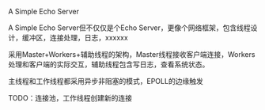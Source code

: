 A Simple Echo Server

A Simple Echo Server但不仅仅是个Echo Server，更像个网络框架，包含线程设计，缓冲区，连接处理，日志，xxxxxx

采用Master+Workers+辅助线程的架构，Master线程接收客户端连接，Workers处理和客户端的实际交互，辅助线程包含写日志，查看系统状态。

主线程和工作线程都采用异步非阻塞的模式，EPOLL的边缘触发

TODO：连接池，工作线程创建新的连接